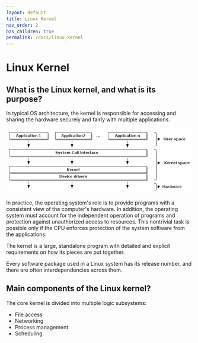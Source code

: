 ```yaml
---
layout: default
title: Linux Kernel
nav_order: 2
has_children: true
permalink: /docs/linux_kernel
---
```


# Linux Kernel

## What is the Linux kernel, and what is its purpose?

In typical OS architecture, the kernel is responsible for accessing and sharing the hardware securely and fairly with multiple applications.

![linux](../../assets/img/linux.png)

In practice, the operating system's role is to provide programs with a consistent view of the computer's hardware. In addition, the operating system must account for the independent operation of programs and protection against unauthorized access to resources. This nontrivial task is possible only if the CPU enforces protection of the system software from the applications.

The kernel is a large, standalone program with detailed and explicit requirements on how its pieces are put together.

Every software package used in a Linux system has its release number, and there are often interdependencies across them.

## Main components of the Linux kernel?

The core kernel is divided into multiple logic subsystems:

* File access
* Networking
* Process management
* Scheduling
